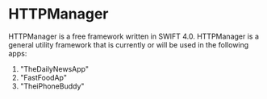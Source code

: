 # HTTPManager
HTTPManager is a free framework written in SWIFT 4.0.
HTTPManager is a general utility framework that is currently or will be used in the following apps:
1. "TheDailyNewsApp"
2. "FastFoodAp"
3. "TheiPhoneBuddy"
